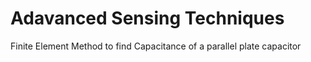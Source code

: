 # Adavanced Sensing Techniques
Finite Element Method to find Capacitance of a parallel plate capacitor
